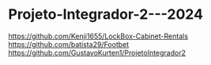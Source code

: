 # Projeto-Integrador-2---2024
https://github.com/Kenji1655/LockBox-Cabinet-Rentals
https://github.com/batista29/Footbet
https://github.com/GustavoKurten1/ProjetoIntegrador2






